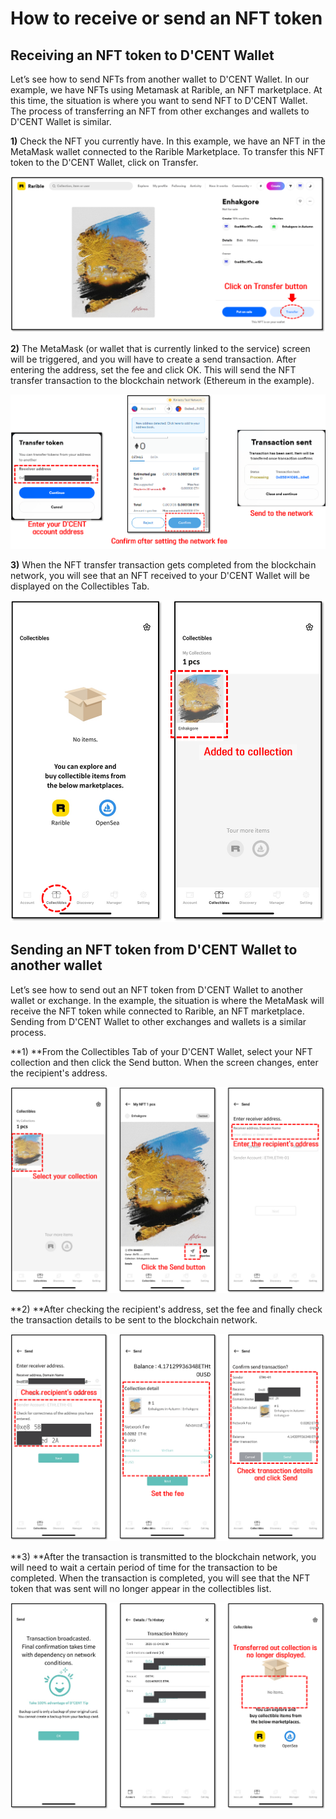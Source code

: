 # How to receive or send an NFT token

## Receiving an NFT token to D'CENT Wallet

Let’s see how to send NFTs from another wallet to D'CENT Wallet. In our example, we have NFTs using Metamask at Rarible, an NFT marketplace. At this time, the situation is where you want to send NFT to D'CENT Wallet. The process of transferring an NFT from other exchanges and wallets to D'CENT Wallet is similar.

**1)** Check the NFT you currently have. In this example, we have an NFT in the MetaMask wallet connected to the Rarible Marketplace. To transfer this NFT token to the D'CENT Wallet, click on  Transfer.

![](../.gitbook/assets/NFT7.png)

**2)** The MetaMask (or wallet that is currently linked to the service) screen will be triggered, and you will have to create a send transaction. After entering the address, set the fee and click OK. This will send the NFT transfer transaction to the blockchain network (Ethereum in the example).

![](<../.gitbook/assets/NFT8 (1).png>)

**3)** When the NFT transfer transaction gets completed from the blockchain network, you will see that an NFT received to your D'CENT Wallet will be displayed on the Collectibles Tab.

![](<../.gitbook/assets/NFT9 (1).png>)

## Sending an NFT token from D'CENT Wallet to another wallet

Let’s see how to send out an NFT token from D'CENT Wallet to another wallet or exchange. In the example, the situation is where the MetaMask will receive the NFT token while connected to Rarible, an NFT marketplace. Sending from D'CENT Wallet to other exchanges and wallets is a similar process.

**1) **From the Collectibles Tab of your D'CENT Wallet, select your NFT collection and then click the Send button. When the screen changes, enter the recipient's address.

![](../.gitbook/assets/NFT10.png)

**2) **After checking the recipient's address, set the fee and finally check the transaction details to be sent to the blockchain network.

![](../.gitbook/assets/NFT11.png)

**3) **After the transaction is transmitted to the blockchain network, you will need to wait a certain period of time for the transaction to be completed. When the transaction is completed, you will see that the NFT token that was sent will no longer appear in the collectibles list.

![](../.gitbook/assets/NFT12.png)
